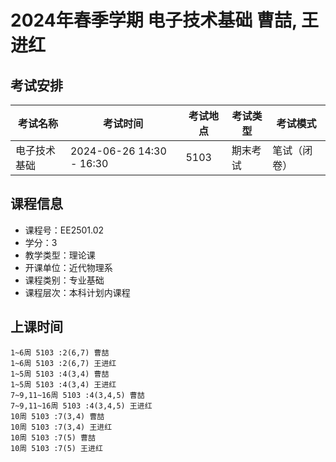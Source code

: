 # 2024年春季学期 电子技术基础 曹喆, 王进红




## 考试安排

| 考试名称 | 考试时间 | 考试地点 | 考试类型 | 考试模式 |
| -------- | -------- | -------- | -------- | -------- |
| 电子技术基础 | 2024-06-26 14:30 - 16:30 | 5103 | 期末考试 | 笔试（闭卷） |





## 课程信息

- 课程号：EE2501.02
- 学分：3
- 教学类型：理论课
- 开课单位：近代物理系
- 课程类别：专业基础
- 课程层次：本科计划内课程

## 上课时间

```
1~6周 5103 :2(6,7) 曹喆
1~6周 5103 :2(6,7) 王进红
1~5周 5103 :4(3,4) 曹喆
1~5周 5103 :4(3,4) 王进红
7~9,11~16周 5103 :4(3,4,5) 曹喆
7~9,11~16周 5103 :4(3,4,5) 王进红
10周 5103 :7(3,4) 曹喆
10周 5103 :7(3,4) 王进红
10周 5103 :7(5) 曹喆
10周 5103 :7(5) 王进红
```

